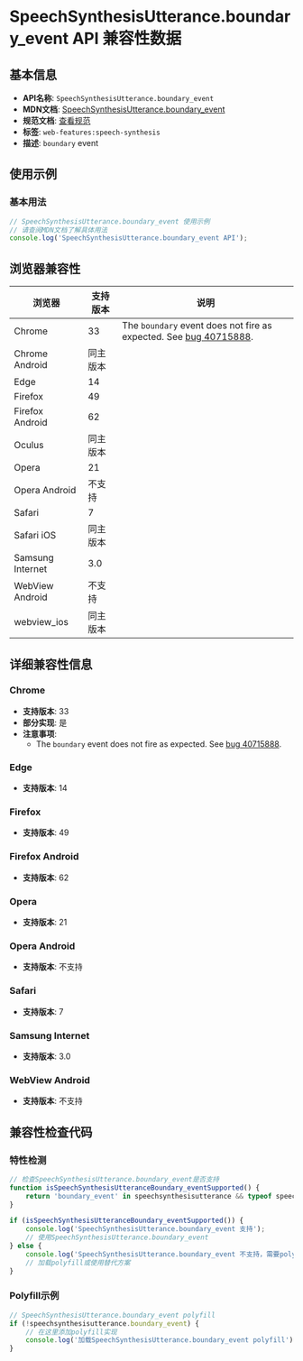 # SpeechSynthesisUtterance.boundary_event API 兼容性数据

## 基本信息

- **API名称**: `SpeechSynthesisUtterance.boundary_event`
- **MDN文档**: [SpeechSynthesisUtterance.boundary_event](https://developer.mozilla.org/docs/Web/API/SpeechSynthesisUtterance/boundary_event)
- **规范文档**: [查看规范](https://webaudio.github.io/web-speech-api/#eventdef-speechsynthesisutterance-boundary,https://webaudio.github.io/web-speech-api/#dom-speechsynthesisutterance-onboundary)
- **标签**: `web-features:speech-synthesis`
- **描述**: `boundary` event

## 使用示例

### 基本用法

```javascript
// SpeechSynthesisUtterance.boundary_event 使用示例
// 请查阅MDN文档了解具体用法
console.log('SpeechSynthesisUtterance.boundary_event API');
```

## 浏览器兼容性

| 浏览器 | 支持版本 | 说明 |
|--------|----------|------|
| Chrome | 33 | The `boundary` event does not fire as expected. See [bug 40715888](https://crbug.com/40715888). |
| Chrome Android | 同主版本 |  |
| Edge | 14 |  |
| Firefox | 49 |  |
| Firefox Android | 62 |  |
| Oculus | 同主版本 |  |
| Opera | 21 |  |
| Opera Android | 不支持 |  |
| Safari | 7 |  |
| Safari iOS | 同主版本 |  |
| Samsung Internet | 3.0 |  |
| WebView Android | 不支持 |  |
| webview_ios | 同主版本 |  |

## 详细兼容性信息

### Chrome

- **支持版本**: 33
- **部分实现**: 是
- **注意事项**:
  - The `boundary` event does not fire as expected. See [bug 40715888](https://crbug.com/40715888).

### Edge

- **支持版本**: 14

### Firefox

- **支持版本**: 49

### Firefox Android

- **支持版本**: 62

### Opera

- **支持版本**: 21

### Opera Android

- **支持版本**: 不支持

### Safari

- **支持版本**: 7

### Samsung Internet

- **支持版本**: 3.0

### WebView Android

- **支持版本**: 不支持

## 兼容性检查代码

### 特性检测

```javascript
// 检查SpeechSynthesisUtterance.boundary_event是否支持
function isSpeechSynthesisUtteranceBoundary_eventSupported() {
    return 'boundary_event' in speechsynthesisutterance && typeof speechsynthesisutterance.boundary_event === 'function';
}

if (isSpeechSynthesisUtteranceBoundary_eventSupported()) {
    console.log('SpeechSynthesisUtterance.boundary_event 支持');
    // 使用SpeechSynthesisUtterance.boundary_event
} else {
    console.log('SpeechSynthesisUtterance.boundary_event 不支持，需要polyfill');
    // 加载polyfill或使用替代方案
}
```

### Polyfill示例

```javascript
// SpeechSynthesisUtterance.boundary_event polyfill
if (!speechsynthesisutterance.boundary_event) {
    // 在这里添加polyfill实现
    console.log('加载SpeechSynthesisUtterance.boundary_event polyfill');
}
```

